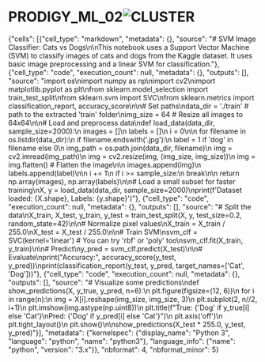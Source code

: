 # PRODIGY_ML_02![CLUSTER](https://github.com/user-attachments/assets/a3408cdc-8dc9-4256-9b99-deb19cf87d19)
{"cells": [{"cell_type": "markdown", "metadata": {}, "source": "# SVM Image Classifier: Cats vs Dogs\n\nThis notebook uses a Support Vector Machine (SVM) to classify images of cats and dogs from the Kaggle dataset. It uses basic image preprocessing and a linear SVM for classification."}, {"cell_type": "code", "execution_count": null, "metadata": {}, "outputs": [], "source": "import os\nimport numpy as np\nimport cv2\nimport matplotlib.pyplot as plt\nfrom sklearn.model_selection import train_test_split\nfrom sklearn.svm import SVC\nfrom sklearn.metrics import classification_report, accuracy_score\n\n# Set paths\ndata_dir = './train'  # path to the extracted 'train' folder\nimg_size = 64         # Resize all images to 64x64\n\n# Load and preprocess data\ndef load_data(data_dir, sample_size=2000):\n    images = []\n    labels = []\n    i = 0\n\n    for filename in os.listdir(data_dir):\n        if filename.endswith('.jpg'):\n            label = 1 if 'dog' in filename else 0\n            img_path = os.path.join(data_dir, filename)\n            img = cv2.imread(img_path)\n            img = cv2.resize(img, (img_size, img_size))\n            img = img.flatten()  # Flatten the image\n\n            images.append(img)\n            labels.append(label)\n\n            i += 1\n            if i >= sample_size:\n                break\n\n    return np.array(images), np.array(labels)\n\n# Load a small subset for faster training\nX, y = load_data(data_dir, sample_size=2000)\nprint(f'Dataset loaded: {X.shape}, Labels: {y.shape}')"}, {"cell_type": "code", "execution_count": null, "metadata": {}, "outputs": [], "source": "# Split the data\nX_train, X_test, y_train, y_test = train_test_split(X, y, test_size=0.2, random_state=42)\n\n# Normalize pixel values\nX_train = X_train / 255.0\nX_test = X_test / 255.0\n\n# Train SVM\nsvm_clf = SVC(kernel='linear')  # You can try 'rbf' or 'poly' too\nsvm_clf.fit(X_train, y_train)\n\n# Predict\ny_pred = svm_clf.predict(X_test)\n\n# Evaluate\nprint(\"Accuracy:\", accuracy_score(y_test, y_pred))\nprint(classification_report(y_test, y_pred, target_names=['Cat', 'Dog']))"}, {"cell_type": "code", "execution_count": null, "metadata": {}, "outputs": [], "source": "# Visualize some predictions\ndef show_predictions(X, y_true, y_pred, n=6):\n    plt.figure(figsize=(12, 6))\n    for i in range(n):\n        img = X[i].reshape(img_size, img_size, 3)\n        plt.subplot(2, n//2, i+1)\n        plt.imshow(img.astype(np.uint8))\n        plt.title(f\"True: {'Dog' if y_true[i] else 'Cat'}\\nPred: {'Dog' if y_pred[i] else 'Cat'}\")\n        plt.axis('off')\n    plt.tight_layout()\n    plt.show()\n\nshow_predictions(X_test * 255.0, y_test, y_pred)"}], "metadata": {"kernelspec": {"display_name": "Python 3", "language": "python", "name": "python3"}, "language_info": {"name": "python", "version": "3.x"}}, "nbformat": 4, "nbformat_minor": 5}

